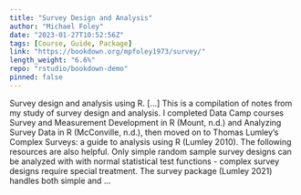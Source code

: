 ```yaml
---
title: "Survey Design and Analysis"
author: "Michael Foley"
date: "2023-01-27T10:52:56Z"
tags: [Course, Guide, Package]
link: "https://bookdown.org/mpfoley1973/survey/"
length_weight: "6.6%"
repo: "rstudio/bookdown-demo"
pinned: false
---
```


Survey design and analysis using R. [...] This is a compilation of notes from my study of survey design and analysis. I completed Data Camp courses Survey and Measurement Development in R (Mount, n.d.) and Analyzing Survey Data in R (McConville, n.d.), then moved on to Thomas Lumley’s Complex Surveys: a guide to analysis using R (Lumley 2010). The following resources are also helpful. Only simple random sample survey designs can be analyzed with with normal statistical test functions - complex survey designs require special treatment. The survey package (Lumley 2021) handles both simple and ...
